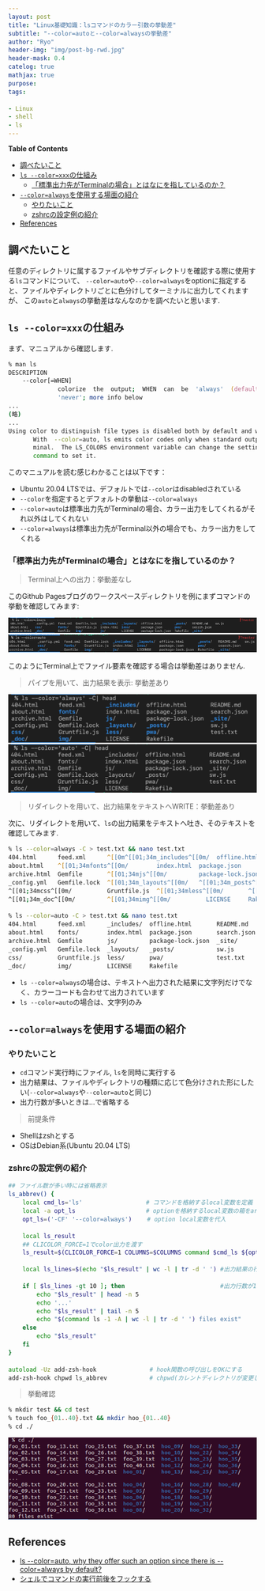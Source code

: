 ```yaml
---
layout: post
title: "Linux基礎知識：lsコマンドのカラー引数の挙動差"
subtitle: "--color=autoと--color=alwaysの挙動差"
author: "Ryo"
header-img: "img/post-bg-rwd.jpg"
header-mask: 0.4
catelog: true
mathjax: true
purpose: 
tags:

- Linux
- shell
- ls
---
```


**Table of Contents**
<!-- START doctoc generated TOC please keep comment here to allow auto update -->
<!-- DON'T EDIT THIS SECTION, INSTEAD RE-RUN doctoc TO UPDATE -->

- [調べたいこと](#%E8%AA%BF%E3%81%B9%E3%81%9F%E3%81%84%E3%81%93%E3%81%A8)
- [`ls --color=xxx`の仕組み](#ls---colorxxx%E3%81%AE%E4%BB%95%E7%B5%84%E3%81%BF)
  - [「標準出力先がTerminalの場合」とはなにを指しているのか？](#%E6%A8%99%E6%BA%96%E5%87%BA%E5%8A%9B%E5%85%88%E3%81%8Cterminal%E3%81%AE%E5%A0%B4%E5%90%88%E3%81%A8%E3%81%AF%E3%81%AA%E3%81%AB%E3%82%92%E6%8C%87%E3%81%97%E3%81%A6%E3%81%84%E3%82%8B%E3%81%AE%E3%81%8B)
- [`--color=always`を使用する場面の紹介](#--coloralways%E3%82%92%E4%BD%BF%E7%94%A8%E3%81%99%E3%82%8B%E5%A0%B4%E9%9D%A2%E3%81%AE%E7%B4%B9%E4%BB%8B)
  - [やりたいこと](#%E3%82%84%E3%82%8A%E3%81%9F%E3%81%84%E3%81%93%E3%81%A8)
  - [zshrcの設定例の紹介](#zshrc%E3%81%AE%E8%A8%AD%E5%AE%9A%E4%BE%8B%E3%81%AE%E7%B4%B9%E4%BB%8B)
- [References](#references)

<!-- END doctoc generated TOC please keep comment here to allow auto update -->

## 調べたいこと

任意のディレクトリに属するファイルやサブディレクトリを確認する際に使用する`ls`コマンドについて、
`--color=auto`や`--color=always`をoptionに指定すると、ファイルやディレクトリごとに色分けしてターミナルに出力してくれますが、
この`auto`と`always`の挙動差はなんなのかを調べたいと思います.

## `ls --color=xxx`の仕組み

まず、マニュアルから確認します.

```zsh
% man ls
DESCRIPTION
    --color[=WHEN]
              colorize  the  output;  WHEN  can  be  'always'  (default  if omitted), 'auto', or
              'never'; more info below
...
(略)
...
Using color to distinguish file types is disabled both by default and with --color=never.
       With  --color=auto, ls emits color codes only when standard output is connected to a ter‐
       minal.  The LS_COLORS environment variable can change the settings.   Use  the  dircolors
       command to set it.
```

このマニュアルを読む感じわかることは以下です：

- Ubuntu 20.04 LTSでは、デフォルトでは`--color`はdisabledされている
- `--color`を指定するとデフォルトの挙動は`--color=always`
- `--color=auto`は標準出力先がTerminalの場合、カラー出力をしてくれるがそれ以外はしてくれない
- `--color=always`は標準出力先がTerminal以外の場合でも、カラー出力をしてくれる

### 「標準出力先がTerminalの場合」とはなにを指しているのか？

> Terminal上への出力：挙動差なし

このGithub Pagesブログのワークスペースディレクトリを例にまずコマンドの挙動を確認してみます:

<img src="https://github.com/ryonakimageserver/omorikaizuka/blob/master/%E3%83%96%E3%83%AD%E3%82%B0%E7%94%A8/20220226-ls-always.png?raw=true">

<img src="https://github.com/ryonakimageserver/omorikaizuka/blob/master/%E3%83%96%E3%83%AD%E3%82%B0%E7%94%A8/20220226-ls-auto.png?raw=true">

このようにTerminal上でファイル要素を確認する場合は挙動差はありません. 

> パイプを用いて、出力結果を表示: 挙動差あり

<img src="https://github.com/ryonakimageserver/omorikaizuka/blob/master/%E3%83%96%E3%83%AD%E3%82%B0%E7%94%A8/20220226-ls-always-head.png?raw=true">

<img src="https://github.com/ryonakimageserver/omorikaizuka/blob/master/%E3%83%96%E3%83%AD%E3%82%B0%E7%94%A8/20220226-ls-auto-head.png?raw=true">


> リダイレクトを用いて、出力結果をテキストへWRITE：挙動差あり

次に、リダイレクトを用いて、`ls`の出力結果をテキストへ吐き、そのテキストを確認してみます.

```zsh
% ls --color=always -C > test.txt && nano test.txt
404.html      feed.xml      ^[[0m^[[01;34m_includes^[[0m/  offline.html       README.md
about.html    ^[[01;34mfonts^[[0m/        index.html  package.json       search.json
archive.html  Gemfile       ^[[01;34mjs^[[0m/         package-lock.json  ^[[01;34m_site^[[0m/
_config.yml   Gemfile.lock  ^[[01;34m_layouts^[[0m/   ^[[01;34m_posts^[[0m/            sw.js
^[[01;34mcss^[[0m/          Gruntfile.js  ^[[01;34mless^[[0m/       ^[[01;34mpwa^[[0m/               test.txt
^[[01;34m_doc^[[0m/         ^[[01;34mimg^[[0m/          LICENSE     Rakefile

% ls --color=auto -C > test.txt && nano test.txt 
404.html      feed.xml      _includes/  offline.html       README.md
about.html    fonts/        index.html  package.json       search.json
archive.html  Gemfile       js/         package-lock.json  _site/
_config.yml   Gemfile.lock  _layouts/   _posts/            sw.js
css/          Gruntfile.js  less/       pwa/               test.txt
_doc/         img/          LICENSE     Rakefile
```

- `ls --color=always`の場合は、テキストへ出力された結果に文字列だけでなく、カラーコードも合わせて出力されています
- `ls --color=auto`の場合は、文字列のみ


## `--color=always`を使用する場面の紹介

### やりたいこと

- `cd`コマンド実行時にファイル, `ls`を同時に実行する
- 出力結果は、ファイルやディレクトリの種類に応じて色分けされた形にしたい(`--color=always`や`--color=auto`と同じ)
- 出力行数が多いときは...で省略する

> 前提条件

- Shellはzshとする
- OSはDebian系(Ubuntu 20.04 LTS)

### zshrcの設定例の紹介

```zsh
## ファイル数が多い時には省略表示
ls_abbrev() {
    local cmd_ls='ls'                  # コマンドを格納するlocal変数を定義
    local -a opt_ls                    # optionを格納するlocal変数の箱をarray型で定義
    opt_ls=('-CF' '--color=always')　　 # option local変数を代入

    local ls_result
    ## CLICOLOR_FORCE=1でcolor出力を渡す
    ls_result=$(CLICOLOR_FORCE=1 COLUMNS=$COLUMNS command $cmd_ls ${opt_ls[@]} | sed $'/^\e\[[0-9;]*m$/d')

    local ls_lines=$(echo "$ls_result" | wc -l | tr -d ' ') #出力結果の行数をカウント

    if [ $ls_lines -gt 10 ]; then                           #出力行数が11以上か未満で省略を切り分ける
        echo "$ls_result" | head -n 5
        echo '...'
        echo "$ls_result" | tail -n 5
        echo "$(command ls -1 -A | wc -l | tr -d ' ') files exist"
    else
        echo "$ls_result"
    fi
}

autoload -Uz add-zsh-hook               # hook関数の呼び出しをOKにする
add-zsh-hook chpwd ls_abbrev            # chpwd(カレントディレクトリが変更したとき)をトリガーに ls_abbrevを実行する
```

> 挙動確認

```zsh
% mkdir test && cd test
% touch foo_{01..40}.txt && mkdir hoo_{01..40}
% cd ./
```

<img src="https://github.com/ryonakimageserver/omorikaizuka/blob/master/%E3%83%96%E3%83%AD%E3%82%B0%E7%94%A8/20220226-ls-abbrev.png?raw=true">



## References

- [ls --color=auto, why they offer such an option since there is --color=always by default?](https://unix.stackexchange.com/questions/625214/ls-color-auto-why-they-offer-such-an-option-since-there-is-color-always-by)
- [シェルでコマンドの実行前後をフックする](https://note.hibariya.org/articles/20170219/shell-postexec.html)
